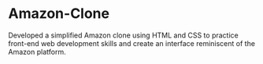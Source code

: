 # Amazon-Clone
Developed a simplified Amazon clone using HTML and CSS to practice front-end web development skills and create an interface reminiscent of the Amazon platform.
